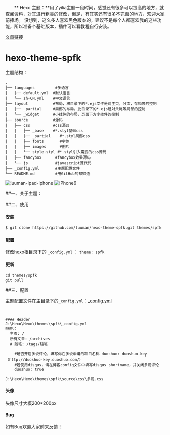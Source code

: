 　　** Hexo 主题：**用了yilia主题一段时间，感觉还有很多可以提高的地方，就查阅资料，对其进行粗类的修改，但是，有其实还有很多不完善的地方，欢迎大家前捧场。
没想到，这么多人喜欢黑色版本的，建议不是每个人都喜欢我的这些功能，所以准备个基础版本，插件可以看教程自行安装。

[文章链接](http://luuman.github.io/2015/12/21/GitHub+Hexo/)   

hexo-theme-spfk
================
          
主题结构：

    .
    ├── languages         #多语言
    |   ├── default.yml  #默认语言
    |   └── zh-CN.yml    #中文语言
    ├── layout           #布局，根目录下的*.ejs文件是对主页，分页，存档等的控制
    |   ├── _partial     #局部的布局，此目录下的*.ejs是对头尾等局部的控制
    |   └── _widget      #小挂件的布局，页面下方小挂件的控制
    ├── source           #源码
    |   ├── css          #css源码 
    |   |   ├── _base    #*.styl基础css
    |   |   ├── _partial    #*.styl局部css
    |   |   ├── fonts       #字体
    |   |   ├── images      #图片
    |   |   └── style.styl #*.styl引入需要的css源码
    |   ├── fancybox      #fancybox效果源码
    |   └── js            #javascript源代码
    ├── _config.yml       #主题配置文件
    └── README.md         #用GitHub的都知道


![luuman-ipad-iphone](https://raw.githubusercontent.com/luuman/luuman.github.io/master/resoures/luuman-ipad-iphone.jpg)
![iPhone6](https://raw.githubusercontent.com/luuman/luuman.github.io/master/resoures/iPhone6-mockup.jpg)

##一、关于主题：
         

##二、使用

#### 安装

```
$ git clone https://github.com/luuman/hexo-theme-spfk.git themes/spfk
```

#### 配置

修改hexo根目录下的 `_config.yml` ： `theme: spfk`

#### 更新

```
cd themes/spfk
git pull
```

##三、配置

主题配置文件在主目录下的`_config.yml`：[_config.yml](http://luuman.github.io/2015/12/21/GitHub+Hexo/)   

```


#### Header
J:\Hexo\Hexo\themes\spfk\_config.yml
menu:
  主页: /
  所有文章: /archives
  # 随笔: /tags/随笔

    #是否开启多说评论，填写你在多说申请的项目名称 duoshuo: duoshuo-key（http://duoshuo-key.duoshuo.com/）
    #若使用disqus，请在博客config文件中填写disqus_shortname，并关闭多说评论
    duoshuo: true
    
J:\Hexo\Hexo\themes\spfk\source\css\多说.css

```
#### 头像
 头像尺寸大概200*200px




#### Bug

如有Bug欢迎大家前来反馈！
